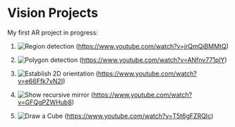 # Vision Projects

My first AR project in progress:

1. ![Region detection](https://raw.github.com/Staticity/vision/master/images/square_detect/step_1.png) (https://www.youtube.com/watch?v=jrQmQiBMMtQ)

2. ![Polygon detection](https://raw.github.com/Staticity/vision/master/images/square_detect/step_2.png
) (https://www.youtube.com/watch?v=ANfnv771plY)

3. ![Establish 2D orientation](https://raw.github.com/Staticity/vision/master/images/square_detect/step_3.png) (https://www.youtube.com/watch?v=e66Ffk7vN2I)

4. ![Show recursive mirror](https://raw.github.com/Staticity/vision/master/images/square_detect/step_4.png) (https://www.youtube.com/watch?v=GFQgPZWHub8)

5. ![Draw a Cube](https://raw.github.com/Staticity/vision/master/images/square_detect/step_5.png) (https://www.youtube.com/watch?v=T5t6gFZRQIc)
